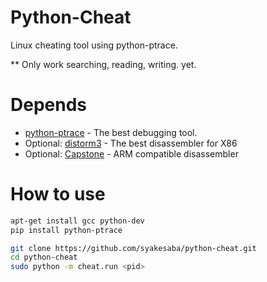 Python-Cheat
===============
Linux cheating tool using python-ptrace.  

** Only work searching, reading, writing. yet.

Depends
===============
* [python-ptrace](https://pypi.python.org/pypi/python-ptrace "Ptrace library for python") - The best debugging tool.
* Optional: [distorm3](http://code.google.com/p/distorm/ "Distorm3 - DisAssembler") - The best disassembler for X86
* Optional: [Capstone](http://www.capstone-engine.org/ "") - ARM compatible disassembler

How to use
======

```sh
apt-get install gcc python-dev
pip install python-ptrace

git clone https://github.com/syakesaba/python-cheat.git
cd python-cheat
sudo python -m cheat.run <pid>
```
